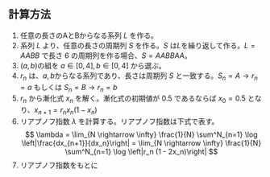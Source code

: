 ## 計算方法

1. 任意の長さのAとBからなる系列 $L$ を作る。
1. 系列 $L$ より、任意の長さの周期列 $S$ を作る。$S$ は$L$を繰り返して作る。$L = AABB$ で長さ $6$ の周期列を作る場合、$S = AABBAA$。
1. $(a,b)$の組を $a \in [0,4], b \in [0,4]$ から選ぶ。
1. $r_n$ は、$a, b$からなる系列であり、長さは周期列 $S$ と一致する。$S_n = A \rightarrow r_n = a$ もしくは $S_n = B \rightarrow r_n = b$
1. $r_n$ から漸化式 $x_n$ を解く。漸化式の初期値が $0.5$ であるならば $x_0 = 0.5$ となり、$x_{n+1} = r_n x_n (1 - x_n)$
1. リアプノフ指数 $\lambda$ を計算する。リアプノフ指数は下式で表す。
$$
\lambda = \lim_{N \rightarrow \infty} \frac{1}{N} \sum^N_{n=1} \log \left|\frac{dx_{n+1}}{dx_n}\right| = \lim_{N \rightarrow \infty} \frac{1}{N} \sum^N_{n=1} \log \left|r_n (1 - 2x_n)\right|
$$
7. リアプノフ指数をもとに